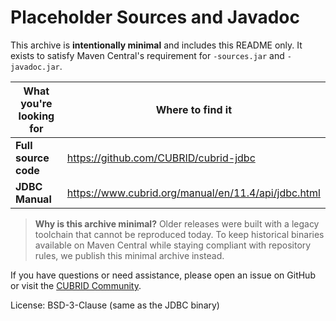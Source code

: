 # Placeholder Sources and Javadoc

This archive is **intentionally minimal** and includes this README only.
It exists to satisfy Maven Central's requirement for `-sources.jar` and `-javadoc.jar`.

| What you're looking for | Where to find it                                                                                 |
| ----------------------- | ------------------------------------------------------------------------------------------------ |
| **Full source code**    | https://github.com/CUBRID/cubrid-jdbc                                                            |
| **JDBC Manual**         | https://www.cubrid.org/manual/en/11.4/api/jdbc.html                                              |

> **Why is this archive minimal?**
> Older releases were built with a legacy toolchain that cannot be reproduced today.
> To keep historical binaries available on Maven Central while staying compliant with repository rules, we publish this minimal archive instead.

If you have questions or need assistance, please open an issue on GitHub or visit the [CUBRID Community](https://www.cubrid.org).

License: BSD-3-Clause (same as the JDBC binary)
